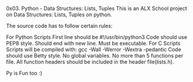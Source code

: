 0x03. Python - Data Structures: Lists, Tuples
This is an ALX School project on Data Structures: Lists, Tuples on python.

The source code has to follow certain rules:

For Python Scripts
First line should be
#!/usr/bin/python3
Code should use PEP8 style.
Should end with new line.
Must be executable.
For C Scripts
Scripts will be compiled with:
gcc -Wall -Werror -Wextra -pedantic
Code should use Betty style.
No global variables.
No more than 5 functions per file.
All function headers should be included in the header file(lists.h).

Py is Fun too :)
